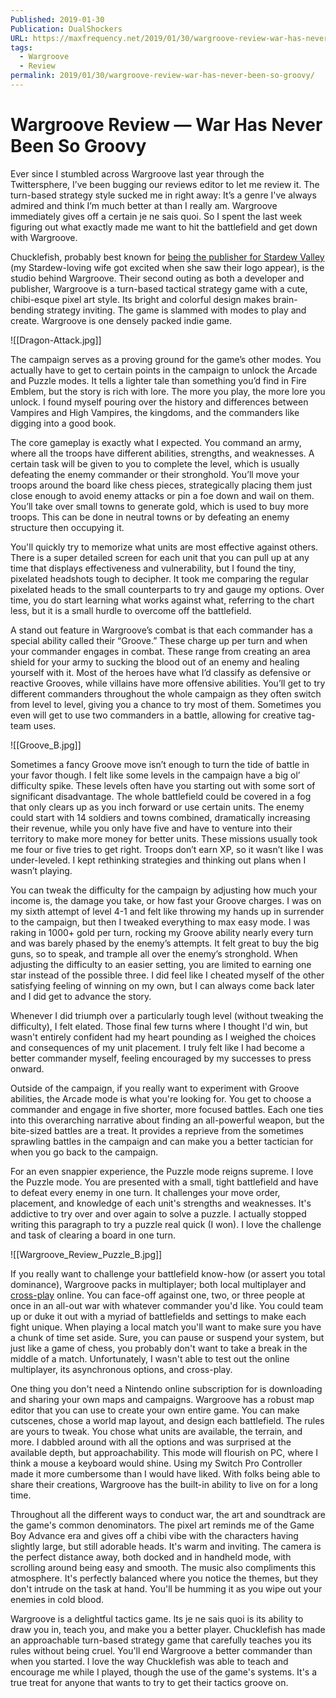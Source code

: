 ```yaml
---
Published: 2019-01-30
Publication: DualShockers
URL: https://maxfrequency.net/2019/01/30/wargroove-review-war-has-never-been-so-groovy/
tags:
  - Wargroove
  - Review
permalink: 2019/01/30/wargroove-review-war-has-never-been-so-groovy/
---
```

# Wargroove Review — War Has Never Been So Groovy

Ever since I stumbled across Wargroove last year through the Twittersphere, I’ve been bugging our reviews editor to let me review it. The turn-based strategy style sucked me in right away: It’s a genre I've always admired and think I’m much better at than I really am. Wargroove immediately gives off a certain je ne sais quoi. So I spent the last week figuring out what exactly made me want to hit the battlefield and get down with Wargroove.

Chucklefish, probably best known for [being the publisher for Stardew Valley](https://www.dualshockers.com/stardew-valley-developer-talks-future/) (my Stardew-loving wife got excited when she saw their logo appear), is the studio behind Wargroove. Their second outing as both a developer and publisher, Wargroove is a turn-based tactical strategy game with a cute, chibi-esque pixel art style. Its bright and colorful design makes brain-bending strategy inviting. The game is slammed with modes to play and create. Wargroove is one densely packed indie game. 

![[Dragon-Attack.jpg]]

The campaign serves as a proving ground for the game’s other modes. You actually have to get to certain points in the campaign to unlock the Arcade and Puzzle modes. It tells a lighter tale than something you’d find in Fire Emblem, but the story is rich with lore. The more you play, the more lore you unlock. I found myself pouring over the history and differences between Vampires and High Vampires, the kingdoms, and the commanders like digging into a good book.

The core gameplay is exactly what I expected. You command an army, where all the troops have different abilities, strengths, and weaknesses. A certain task will be given to you to complete the level, which is usually defeating the enemy commander or their stronghold. You’ll move your troops around the board like chess pieces, strategically placing them just close enough to avoid enemy attacks or pin a foe down and wail on them. You’ll take over small towns to generate gold, which is used to buy more troops. This can be done in neutral towns or by defeating an enemy structure then occupying it.

You'll quickly try to memorize what units are most effective against others. There is a super detailed screen for each unit that you can pull up at any time that displays effectiveness and vulnerability, but I found the tiny, pixelated headshots tough to decipher. It took me comparing the regular pixelated heads to the small counterparts to try and gauge my options. Over time, you do start learning what works against what, referring to the chart less, but it is a small hurdle to overcome off the battlefield.

A stand out feature in Wargroove’s combat is that each commander has a special ability called their “Groove.” These charge up per turn and when your commander engages in combat. These range from creating an area shield for your army to sucking the blood out of an enemy and healing yourself with it. Most of the heroes have what I’d classify as defensive or reactive Grooves, while villains have more offensive abilities. You’ll get to try different commanders throughout the whole campaign as they often switch from level to level, giving you a chance to try most of them. Sometimes you even will get to use two commanders in a battle, allowing for creative tag-team uses.

![[Groove_B.jpg]]

Sometimes a fancy Groove move isn’t enough to turn the tide of battle in your favor though. I felt like some levels in the campaign have a big ol’ difficulty spike. These levels often have you starting out with some sort of significant disadvantage. The whole battlefield could be covered in a fog that only clears up as you inch forward or use certain units. The enemy could start with 14 soldiers and towns combined, dramatically increasing their revenue, while you only have five and have to venture into their territory to make more money for better units. These missions usually took me four or five tries to get right. Troops don’t earn XP, so it wasn’t like I was under-leveled. I kept rethinking strategies and thinking out plans when I wasn’t playing.

You can tweak the difficulty for the campaign by adjusting how much your income is, the damage you take, or how fast your Groove charges. I was on my sixth attempt of level 4-1 and felt like throwing my hands up in surrender to the campaign, but then I tweaked everything to max easy mode. I was raking in 1000+ gold per turn, rocking my Groove ability nearly every turn and was barely phased by the enemy’s attempts. It felt great to buy the big guns, so to speak, and trample all over the enemy’s stronghold. When adjusting the difficulty to an easier setting, you are limited to earning one star instead of the possible three. I did feel like I cheated myself of the other satisfying feeling of winning on my own, but I can always come back later and I did get to advance the story.

Whenever I did triumph over a particularly tough level (without tweaking the difficulty), I felt elated. Those final few turns where I thought I'd win, but wasn't entirely confident had my heart pounding as I weighed the choices and consequences of my unit placement. I truly felt like I had become a better commander myself, feeling encouraged by my successes to press onward.

Outside of the campaign, if you really want to experiment with Groove abilities, the Arcade mode is what you're looking for. You get to choose a commander and engage in five shorter, more focused battles. Each one ties into this overarching narrative about finding an all-powerful weapon, but the bite-sized battles are a treat. It provides a reprieve from the sometimes sprawling battles in the campaign and can make you a better tactician for when you go back to the campaign.

For an even snappier experience, the Puzzle mode reigns supreme. I love the Puzzle mode. You are presented with a small, tight battlefield and have to defeat every enemy in one turn. It challenges your move order, placement, and knowledge of each unit's strengths and weaknesses. It's addictive to try over and over again to solve a puzzle. I actually stopped writing this paragraph to try a puzzle real quick (I won). I love the challenge and task of clearing a board in one turn.

![[Wargroove_Review_Puzzle_B.jpg]]

If you really want to challenge your battlefield know-how (or assert you total dominance), Wargroove packs in multiplayer; both local multiplayer and [cross-play](https://twitter.com/WargrooveGame/status/1088826075700842496) online. You can face-off against one, two, or three people at once in an all-out war with whatever commander you'd like. You could team up or duke it out with a myriad of battlefields and settings to make each fight unique. When playing a local match you'll want to make sure you have a chunk of time set aside. Sure, you can pause or suspend your system, but just like a game of chess, you probably don't want to take a break in the middle of a match. Unfortunately, I wasn't able to test out the online multiplayer, its asynchronous options, and cross-play.

One thing you don't need a Nintendo online subscription for is downloading and sharing your own maps and campaigns. Wargroove has a robust map editor that you can use to create your own entire game. You can make cutscenes, chose a world map layout, and design each battlefield. The rules are yours to tweak. You chose what units are available, the terrain, and more. I dabbled around with all the options and was surprised at the available depth, but approachability. This mode will flourish on PC, where I think a mouse a keyboard would shine. Using my Switch Pro Controller made it more cumbersome than I would have liked. With folks being able to share their creations, Wargroove has the built-in ability to live on for a long time.

Throughout all the different ways to conduct war, the art and soundtrack are the game's common denominators. The pixel art reminds me of the Game Boy Advance era and gives off a chibi vibe with the characters having slightly large, but still adorable heads. It's warm and inviting. The camera is the perfect distance away, both docked and in handheld mode, with scrolling around being easy and smooth. The music also compliments this atmosphere. It's perfectly balanced where you notice the themes, but they don't intrude on the task at hand. You'll be humming it as you wipe out your enemies in cold blood.

Wargroove is a delightful tactics game. Its je ne sais quoi is its ability to draw you in, teach you, and make you a better player. Chucklefish has made an approachable turn-based strategy game that carefully teaches you its rules without being cruel. You'll end Wargroove a better commander than when you started. I love the way Chucklefish was able to teach and encourage me while I played, though the use of the game's systems. It's a true treat for anyone that wants to try to get their tactics groove on.
